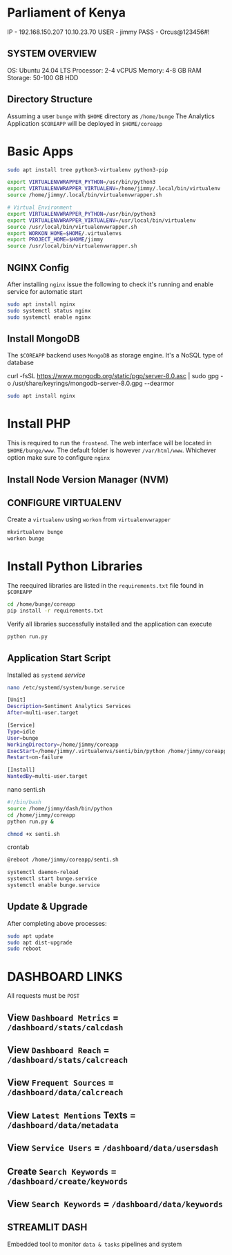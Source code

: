 # Parliament of Kenya

IP - 192.168.150.207
10.10.23.70
USER - jimmy
PASS - Orcus@123456#!

## SYSTEM OVERVIEW

OS: Ubuntu 24.04 LTS
Processor: 2-4 vCPUS
Memory: 4-8 GB RAM
Storage: 50-100 GB HDD

## Directory Structure
Assuming a user `bunge` with `$HOME` directory as `/home/bunge`
The Analytics Application `$COREAPP` will be deployed in `$HOME/coreapp`

# Basic Apps

```sh
sudo apt install tree python3-virtualenv python3-pip

export VIRTUALENVWRAPPER_PYTHON=/usr/bin/python3
export VIRTUALENVWRAPPER_VIRTUALENV=/home/jimmy/.local/bin/virtualenv
source /home/jimmy/.local/bin/virtualenvwrapper.sh

# Virtual Environment
export VIRTUALENVWRAPPER_PYTHON=/usr/bin/python3
export VIRTUALENVWRAPPER_VIRTUALENV=/usr/local/bin/virtualenv
source /usr/local/bin/virtualenvwrapper.sh
export WORKON_HOME=$HOME/.virtualenvs
export PROJECT_HOME=$HOME/jimmy
source /usr/local/bin/virtualenvwrapper.sh

```

## NGINX Config
After installing `nginx` issue the following to check it's running and enable service for automatic start

```sh
sudo apt install nginx
sudo systemctl status nginx
sudo systemctl enable nginx
```

## Install MongoDB
The `$COREAPP` backend uses `MongoDB` as storage engine. It's a NoSQL type of database

curl -fsSL https://www.mongodb.org/static/pgp/server-8.0.asc | sudo gpg -o /usr/share/keyrings/mongodb-server-8.0.gpg --dearmor

```sh
sudo apt install nginx
```

# Install PHP
This is required to run the `frontend`. The web interface will be located in `$HOME/bunge/www`.
The default folder is however `/var/html/www`. Whichever option make sure to configure `nginx`

## Install Node Version Manager (NVM)

## CONFIGURE VIRTUALENV
Create a `virtualenv` using `workon` from `virtualenvwrapper`

```sh
mkvirtualenv bunge
workon bunge
```

# Install Python Libraries
The reequired libraries are listed in the `requirements.txt` file found in `$COREAPP`

```sh
cd /home/bunge/coreapp
pip install -r requirements.txt 
```
Verify all libraries successfully installed and the application can execute

```sh
python run.py
```

## Application Start Script

Installed as `systemd` *service*

```bash
nano /etc/systemd/system/bunge.service
```

```bash
[Unit]
Description=Sentiment Analytics Services
After=multi-user.target

[Service]
Type=idle
User=bunge
WorkingDirectory=/home/jimmy/coreapp
ExecStart=/home/jimmy/.virtualenvs/senti/bin/python /home/jimmy/coreapp/run.py
Restart=on-failure

[Install]
WantedBy=multi-user.target
```

nano senti.sh

```sh
#!/bin/bash
source /home/jimmy/dash/bin/python
cd /home/jimmy/coreapp
python run.py &
```

```sh
chmod +x senti.sh
```

crontab

```sh
@reboot /home/jimmy/coreapp/senti.sh
```

```bash
systemctl daemon-reload
systemctl start bunge.service
systemctl enable bunge.service
```

## Update & Upgrade

After completing above processes:
```sh
sudo apt update
sudo apt dist-upgrade
sudo reboot
```

# DASHBOARD LINKS
All requests must be `POST`

## View `Dashboard Metrics` = `/dashboard/stats/calcdash`
## View `Dashboard Reach` = `/dashboard/stats/calcreach`
## View `Frequent Sources` = `/dashboard/data/calcreach`
## View `Latest Mentions` Texts = `/dashboard/data/metadata`
## View `Service Users` = `/dashboard/data/usersdash`
## Create `Search Keywords` = `/dashboard/create/keywords`
## View `Search Keywords` = `/dashboard/data/keywords`


## STREAMLIT DASH
Embedded tool to monitor `data & tasks` pipelines and system
